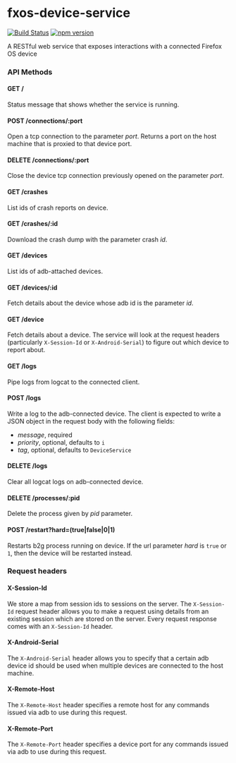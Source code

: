 # fxos-device-service

[![Build
Status](https://travis-ci.org/mozilla-b2g/fxos-device-service.png?branch=master)](https://travis-ci.org/mozilla-b2g/fxos-device-service)
[![npm
version](https://badge.fury.io/js/fxos-device-service.svg)](https://badge.fury.io/js/fxos-device-service)

A RESTful web service that exposes interactions with a connected Firefox OS device

### API Methods

#### GET /

Status message that shows whether the service is running.

#### POST /connections/:port

Open a tcp connection to the parameter *port*. Returns a port on the
host machine that is proxied to that device port.

#### DELETE /connections/:port

Close the device tcp connection previously opened on the parameter
*port*.

#### GET /crashes

List ids of crash reports on device.

#### GET /crashes/:id

Download the crash dump with the parameter crash *id*.

#### GET /devices

List ids of adb-attached devices.

#### GET /devices/:id

Fetch details about the device whose adb id is the parameter *id*.

#### GET /device

Fetch details about a device. The service will look at the request
headers (particularly `X-Session-Id` or `X-Android-Serial`) to
figure out which device to report about.

#### GET /logs

Pipe logs from logcat to the connected client.

#### POST /logs

Write a log to the adb-connected device. The client is expected to write
a JSON object in the request body with the following fields:

+ _message_, required
+ _priority_, optional, defaults to `i`
+ _tag_, optional, defaults to `DeviceService`

#### DELETE /logs

Clear all logcat logs on adb-connected device.

#### DELETE /processes/:pid

Delete the process given by *pid* parameter.

#### POST /restart?hard=(true|false|0|1)

Restarts b2g process running on device. If the url parameter *hard* is
`true` or `1`, then the device will be restarted instead.

### Request headers

#### X-Session-Id

We store a map from session ids to sessions on the server. The `X-Session-Id`
request header allows you to make a request using details from an
existing session which are stored on the server. Every request response
comes with an `X-Session-Id` header.

#### X-Android-Serial

The `X-Android-Serial` header allows you to specify that a certain adb
device id should be used when multiple devices are connected to the host
machine.

#### X-Remote-Host

The `X-Remote-Host` header specifies a remote host for any commands
issued via adb to use during this request.

#### X-Remote-Port

The `X-Remote-Port` header specifies a device port for any commands
issued via adb to use during this request.
